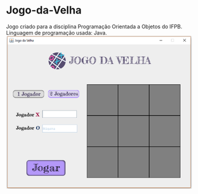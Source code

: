 # Jogo-da-Velha
Jogo criado para a disciplina Programação Orientada a Objetos do IFPB. 
Linguagem de programação usada: Java.
![img](https://github.com/renathavictor/Jogo-da-Velha/blob/master/Interface.png)
